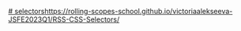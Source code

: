 [# selectors](https://rolling-scopes-school.github.io/victoriaalekseeva-JSFE2023Q1/RSS-CSS-Selectors/)https://rolling-scopes-school.github.io/victoriaalekseeva-JSFE2023Q1/RSS-CSS-Selectors/
